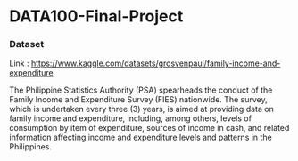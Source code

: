# DATA100-Final-Project

### Dataset
Link : https://www.kaggle.com/datasets/grosvenpaul/family-income-and-expenditure
  
The Philippine Statistics Authority (PSA) spearheads the conduct of the Family Income and Expenditure Survey (FIES) nationwide. The survey, which is undertaken every three (3) years, is aimed at providing data on family income and expenditure, including, among others, levels of consumption by item of expenditure, sources of income in cash, and related information affecting income and expenditure levels and patterns in the Philippines.
